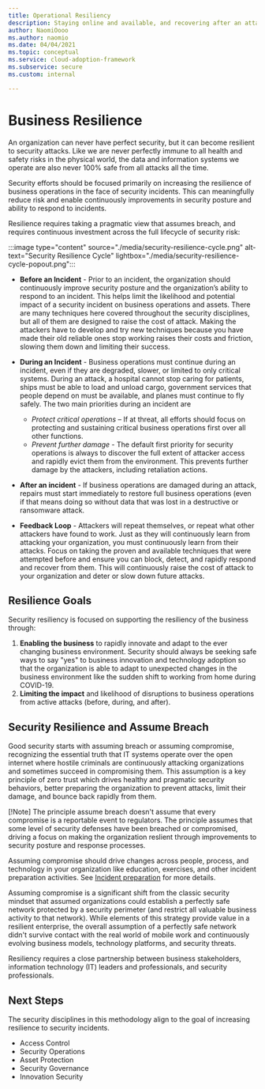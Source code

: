 ```yaml
---
title: Operational Resiliency
description: Staying online and available, and recovering after an attack
author: NaomiOooo
ms.author: naomio
ms.date: 04/04/2021
ms.topic: conceptual
ms.service: cloud-adoption-framework
ms.subservice: secure
ms.custom: internal

---
```

# Business Resilience


An organization can never have perfect security, but it can become resilient to security attacks. Like we are never perfectly immune to all health and safety risks in the physical world, the data and information systems we operate are also never 100% safe from all attacks all the time. 

Security efforts should be focused primarily on increasing the resilience of business operations in the face of security incidents. This can meaningfully reduce risk and enable continuously improvements in security posture and ability to respond to incidents.  

Resilience requires taking a pragmatic view that assumes breach, and requires continuous investment across the full lifecycle of security risk:

:::image type="content" source="./media/security-resilience-cycle.png" alt-text="Security Resilience Cycle" lightbox="./media/security-resilience-cycle-popout.png":::

 - **Before an Incident** - Prior to an incident, the organization should continuously improve security posture and the organization’s ability to respond to an incident. This helps limit the likelihood and potential impact of a security incident on business operations and assets. There are many techniques here covered throughout the security disciplines, but all of them are designed to raise the cost of attack. Making the attackers have to develop and try new techniques because you have made their old reliable ones stop working raises their costs and friction, slowing them down and limiting their success. 

 - **During an Incident** - Business operations must continue during an incident, even if they are degraded, slower, or limited to only critical systems. During an attack, a hospital cannot stop caring for patients, ships must be able to load and unload cargo, government services that people depend on must be available, and planes must continue to fly safely. The two main priorities during an incident are
     - *Protect critical operations* – If at threat, all efforts should focus on protecting and sustaining critical business operations first over all other functions. 
     - *Prevent further damage* - The default first priority for security operations is always to discover the full extent of attacker access and rapidly evict them from the environment. This prevents further damage by the attackers, including retaliation actions. 

 - **After an incident** - If business operations are damaged during an attack, repairs must start immediately to restore full business operations (even if that means doing so without data that was lost in a destructive or ransomware attack. 
 - **Feedback Loop** - Attackers will repeat themselves, or repeat what other attackers have found to work. Just as they will continuously learn from attacking your organization, you must continuously learn from their attacks. Focus on taking the proven and available techniques that were attempted before and ensure you can block, detect, and rapidly respond and recover from them. This will continuously raise the cost of attack to your organization and deter or slow down future attacks. 

## Resilience Goals

Security resiliency is focused on supporting the resiliency of the business through:

1. **Enabling the business** to rapidly innovate and adapt to the ever changing business environment. Security should always be seeking safe ways to say "yes" to business innovation and technology adoption so that the organization is able to adapt to unexpected changes in the business environment like the sudden shift to working from home during COVID-19. 
1. **Limiting the impact** and likelihood of disruptions to business operations from active attacks (before, during, and after).

## Security Resilience and Assume Breach

Good security starts with assuming breach or assuming compromise, recognizing the essential truth that IT systems operate over the open internet where hostile criminals are continuously attacking organizations and sometimes succeed in compromising them. This assumption is a key principle of zero trust which drives healthy and pragmatic security behaviors, better preparing the organization to prevent attacks, limit their damage, and bounce back rapidly from them. 

[!Note] The principle assume breach doesn't assume that every compromise is a reportable event to regulators. The principle assumes that some level of security defenses have been breached or compromised, driving a focus on making the organization reslient through improvements to security posture and response processes. 

Assuming compromise should drive changes across people, process, and technology in your organization like education, exercises, and other incident preparation activities. See [Incident preparation](https://docs.microsoft.com/azure/cloud-adoption-framework/organize/cloud-security-incident-preparation) for more details.

Assuming compromise is a significant shift from the classic security mindset that assumed organizations could establish a perfectly safe network protected by a security perimeter (and restrict all valuable business activity to that network). While elements of this strategy provide value in a resilient enterprise, the overall assumption of a perfectly safe network didn't survive contact with the real world of mobile work and continuously evolving business models, technology platforms, and security threats.

Resiliency requires a close partnership between business stakeholders, information technology (IT) leaders and professionals, and security professionals. 

## Next Steps

The security disciplines in this methodology align to the goal of increasing resilience to security incidents.

 - Access Control
 - Security Operations
 - Asset Protection
 - Security Governance
 - Innovation Security
